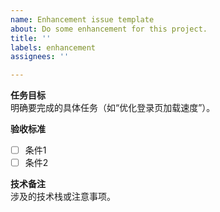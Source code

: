```yaml
---
name: Enhancement issue template
about: Do some enhancement for this project.
title: ''
labels: enhancement
assignees: ''

---
```


**任务目标**  
明确要完成的具体任务（如“优化登录页加载速度”）。

**验收标准**  
- [ ] 条件1  
- [ ] 条件2  

**技术备注**  
涉及的技术栈或注意事项。
